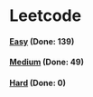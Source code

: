 # Leetcode

<h4><a href="https://github.com/lon-yang/leetcode/blob/master/docs/Easy.md">Easy</a>  (Done: 139)</h4>
<h4><a href="https://github.com/lon-yang/leetcode/blob/master/docs/Medium.md">Medium</a>  (Done: 49)</h4>
<h4><a href="https://github.com/lon-yang/leetcode/blob/master/docs/Hard.md">Hard</a>  (Done: 0)</h4>